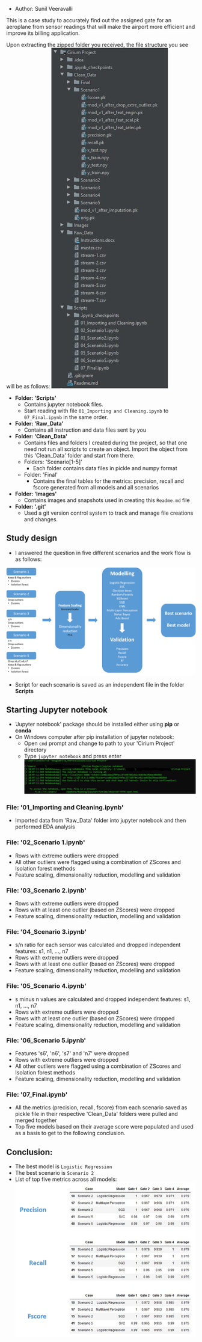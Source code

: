 
* Author: Sunil Veeravalli

This is a case study to accurately find out the assigned gate for an aeroplane from sensor readings that will make the airport more efficient and improve its billing application.

Upon extracting the zipped folder you received, the file structure you see will be as follows:
![folder structure](Images/folder%20structure.JPG)

* **Folder: 'Scripts'**
    * Contains jupyter notebook files. 
    * Start reading with file `01_Importing and Cleaning.ipynb` to `07_Final.ipynb` in the same order.
* **Folder: 'Raw_Data'**
    * Contains all instruction and data files sent by you
* **Folder: 'Clean_Data'**
    * Contains files and folders I created during the project, so that one need not run all scripts to create an object. Import the object from this 'Clean_Data' folder and start from there.
    * Folders: 'Scenario[1-5]'
        * Each folder contains data files in pickle and numpy format
    * Folder: 'Final'
        * Contains the final tables for the metrics: precision, recall and fscore generated from all models and all scenarios
* **Folder: 'Images'**
    * Contains images and snapshots used in creating this `Readme.md` file
* **Folder: '.git'**
    * Used a git version control system to track and manage file creations and changes.

## Study design
* I answered the question in five different scenarios and the work flow is as follows:  

![correlation](Images/pipeline.png)
* Script for each scenario is saved as an independent file in the folder **Scripts**

## Starting Jupyter notebook
* 'Jupyter notebook' package should be installed either using **pip** or **conda**
* On Windows computer after pip installation of jupyter notebook:
    * Open `cmd` prompt and change to path to your 'Cirium Project' directory
    * Type `jupyter notebook` and press enter
    ![command prompt](Images/command%20prompt.JPG)

### File: '01_Importing and Cleaning.ipynb'
* Imported data from 'Raw_Data' folder into jupyter notebook and then performed EDA analysis

### File: '02_Scenario 1.ipynb'
* Rows with extreme outliers were dropped
* All other outliers were flagged using a combination of ZScores and Isolation forest methods
* Feature scaling, dimensionality reduction, modelling and validation

### File: '03_Scenario 2.ipynb'
* Rows with extreme outliers were dropped
* Rows with at least one outlier (based on ZScores) were dropped
* Feature scaling, dimensionality reduction, modelling and validation

### File: '04_Scenario 3.ipynb'
* s/n ratio for each sensor was calculated and dropped independent features: s1, n1, ..., n7
* Rows with extreme outliers were dropped
* Rows with at least one outlier (based on ZScores) were dropped
* Feature scaling, dimensionality reduction, modelling and validation

### File: '05_Scenario 4.ipynb'
* s minus n values are calculated and dropped independent features: s1, n1, ..., n7
* Rows with extreme outliers were dropped
* Rows with at least one outlier (based on ZScores) were dropped
* Feature scaling, dimensionality reduction, modelling and validation

### File: '06_Scenario 5.ipynb'
* Features 's6', 'n6', 's7' and 'n7' were dropped
* Rows with extreme outliers were dropped
* All other outliers were flagged using a combination of ZScores and Isolation forest methods
* Feature scaling, dimensionality reduction, modelling and validation

### File: '07_Final.ipynb'
* All the metrics (precision, recall, fscore) from each scenario saved as pickle file in their respective 'Clean_Data' folders were pulled and merged together
* Top five models based on their average score were populated and used as a basis to get to the following conclusion.

## Conclusion:
* The best model is `Logistic Regression`
* The best scenario is `Scenario 2`
* List of top five metrics across all models:
![top 5 metrics](Images/top%205%20metrics.png)









